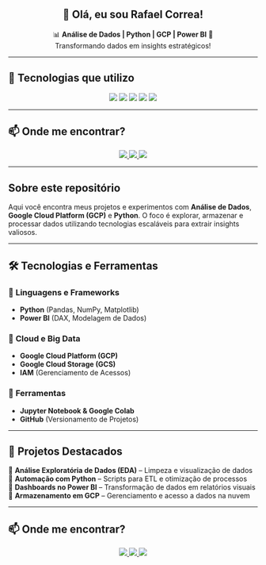 
<h2 align="center">👋 Olá, eu sou Rafael Correa!</h2>

<p align="center">
  📊 <strong>Análise de Dados | Python | GCP | Power BI</strong> 🎯<br>
  Transformando dados em insights estratégicos!
</p>

---

## 🚀 Tecnologias que utilizo
<p align="center">
  <img src="https://img.shields.io/badge/Python-3776AB?style=for-the-badge&logo=python&logoColor=white">
  <img src="https://img.shields.io/badge/Pandas-150458?style=for-the-badge&logo=pandas&logoColor=white">
  <img src="https://img.shields.io/badge/Google_Cloud-4285F4?style=for-the-badge&logo=googlecloud&logoColor=white">
  <img src="https://img.shields.io/badge/Power_BI-F2C811?style=for-the-badge&logo=powerbi&logoColor=black">
  <img src="https://img.shields.io/badge/GitHub-181717?style=for-the-badge&logo=github&logoColor=white">
</p>

---

## 📫 Onde me encontrar?
<p align="center">
  <a href="https://www.linkedin.com/in/rafael-correa-66407a31b/" target="_blank">
    <img src="https://img.shields.io/badge/LinkedIn-0077B5?style=for-the-badge&logo=linkedin&logoColor=white">
  </a>
  <a href="mailto:rafael.correa90@gmail.com">
    <img src="https://img.shields.io/badge/Gmail-D14836?style=for-the-badge&logo=gmail&logoColor=white">
  </a>
  <a href="https://github.com/seu-usuario" target="_blank">
    <img src="https://img.shields.io/badge/GitHub-181717?style=for-the-badge&logo=github&logoColor=white">
  </a>
</p>

---

##  Sobre este repositório
Aqui você encontra meus projetos e experimentos com **Análise de Dados**, **Google Cloud Platform (GCP)** e **Python**. O foco é explorar, armazenar e processar dados utilizando tecnologias escaláveis para extrair insights valiosos.

---

## 🛠 Tecnologias e Ferramentas

### 🔹 **Linguagens e Frameworks**
- **Python** (Pandas, NumPy, Matplotlib)
- **Power BI** (DAX, Modelagem de Dados)

### 🔹 **Cloud e Big Data**
- **Google Cloud Platform (GCP)**
- **Google Cloud Storage (GCS)**
- **IAM** (Gerenciamento de Acessos)

### 🔹 **Ferramentas**
- **Jupyter Notebook & Google Colab**
- **GitHub** (Versionamento de Projetos)

---

## 📌 Projetos Destacados
🔹 **Análise Exploratória de Dados (EDA)** – Limpeza e visualização de dados  
🔹 **Automação com Python** – Scripts para ETL e otimização de processos  
🔹 **Dashboards no Power BI** – Transformação de dados em relatórios visuais  
🔹 **Armazenamento em GCP** – Gerenciamento e acesso a dados na nuvem  

---

## 📫 Onde me encontrar?
<p align="center">
  <a href="https://www.linkedin.com/in/rafael-correa-66407a31b/" target="_blank">
    <img src="https://img.shields.io/badge/LinkedIn-0077B5?style=for-the-badge&logo=linkedin&logoColor=white">
  </a>
  <a href="mailto:rafael.correa90@gmail.com">
    <img src="https://img.shields.io/badge/Gmail-D14836?style=for-the-badge&logo=gmail&logoColor=white">
  </a>
  <a href="https://github.com/seu-usuario" target="_blank">
    <img src="https://img.shields.io/badge/GitHub-181717?style=for-the-badge&logo=github&logoColor=white">
  </a>
</p>
